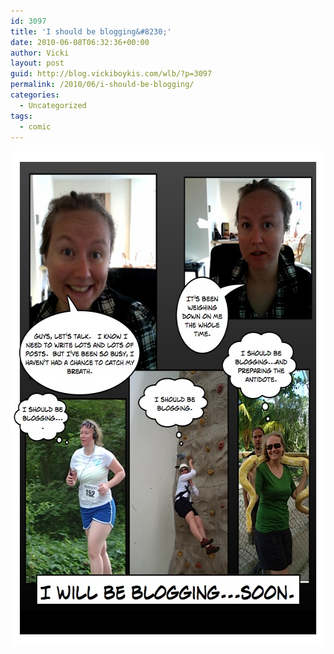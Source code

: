 ```yaml
---
id: 3097
title: 'I should be blogging&#8230;'
date: 2010-06-08T06:32:36+00:00
author: Vicki
layout: post
guid: http://blog.vickiboykis.com/wlb/?p=3097
permalink: /2010/06/i-should-be-blogging/
categories:
  - Uncategorized
tags:
  - comic
---
```

[<img class="aligncenter size-full wp-image-3100" title="Page_1" src="https://raw.githubusercontent.com/veekaybee/wlb/gh-pages/assets/images/2010/06/Page_13.jpg" alt="" width="612" height="792" />](https://raw.githubusercontent.com/veekaybee/wlb/gh-pages/assets/images/2010/06/Page_13.jpg)